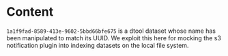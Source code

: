 # Content 


`1a1f9fad-8589-413e-9602-5bbd66bfe675` is a dtool dataset whose
name has been manipulated to match its UUID. We exploit this here
for mocking the s3 notification plugin into indexing datasets on
the local file system.